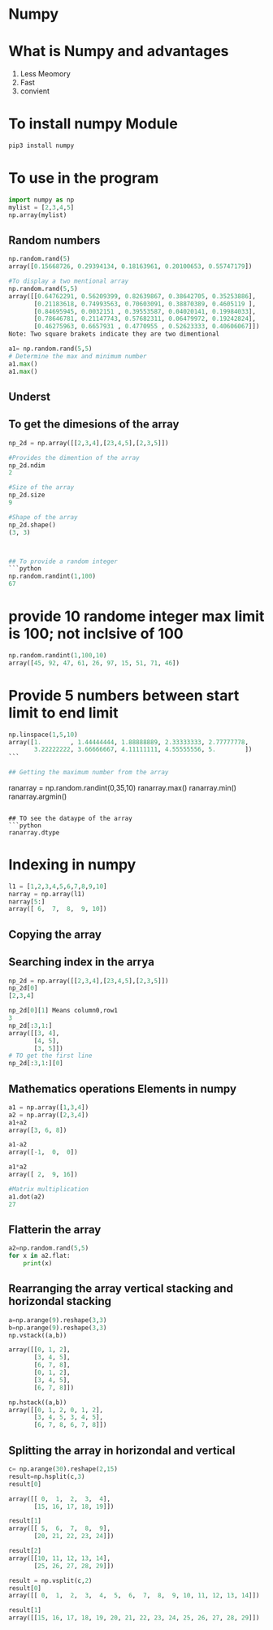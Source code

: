 # Numpy

# What is Numpy and advantages

1. Less Meomory
2. Fast
3. convient 


# To install numpy Module
```bash
pip3 install numpy
```

# To use in the program

```python
import numpy as np
mylist = [2,3,4,5]
np.array(mylist)
```

## Random numbers
```python
np.random.rand(5)
array([0.15668726, 0.29394134, 0.18163961, 0.20100653, 0.55747179])

#To display a two mentional array
np.random.rand(5,5)
array([[0.64762291, 0.56209399, 0.82639867, 0.38642705, 0.35253886],
       [0.21183618, 0.74993563, 0.70603091, 0.38870389, 0.4605119 ],
       [0.84695945, 0.0032151 , 0.39553587, 0.04020141, 0.19984033],
       [0.78646781, 0.21147743, 0.57682311, 0.06479972, 0.19242824],
       [0.46275963, 0.6657931 , 0.4770955 , 0.52623333, 0.40606067]])
Note: Two square brakets indicate they are two dimentional

a1= np.random.rand(5,5)
# Determine the max and minimum number 
a1.max()
a1.max()
```



## Underst



## To get the dimesions of the array
```python
np_2d = np.array([[2,3,4],[23,4,5],[2,3,5]])

#Provides the dimention of the array
np_2d.ndim 
2

#Size of the array
np_2d.size
9

#Shape of the array
np_2d.shape()
(3, 3)



## To provide a random integer
```python
np.random.randint(1,100)
67
```

# provide 10 randome integer max limit is 100; not inclsive of 100
```python
np.random.randint(1,100,10)
array([45, 92, 47, 61, 26, 97, 15, 51, 71, 46])
```

# Provide 5 numbers between start limit to end limit

```python
np.linspace(1,5,10)
array([1.        , 1.44444444, 1.88888889, 2.33333333, 2.77777778,
       3.22222222, 3.66666667, 4.11111111, 4.55555556, 5.        ])
​```
 
## Getting the maximum number from the array
```
ranarray = np.random.randint(0,35,10)
ranarray.max()
ranarray.min()
ranarray.argmin()
```

## TO see the dataype of the array
```python
ranarray.dtype
```


# Indexing in numpy
```python
l1 = [1,2,3,4,5,6,7,8,9,10]
narray = np.array(l1)
narray[5:]
array([ 6,  7,  8,  9, 10])
```

## Copying the array


## Searching index in the arrya
```python
np_2d = np.array([[2,3,4],[23,4,5],[2,3,5]])
np_2d[0]
[2,3,4]

np_2d[0][1] Means column0,row1
3
np_2d[:3,1:]
array([[3, 4],
       [4, 5],
       [3, 5]])
# TO get the first line
np_2d[:3,1:][0]
```

## Mathematics operations Elements in numpy
```python
a1 = np.array([1,3,4])
a2 = np.array([2,3,4])
a1+a2
array([3, 6, 8])

a1-a2
array([-1,  0,  0])

a1*a2
array([ 2,  9, 16])

#Matrix multiplication
a1.dot(a2)
27

```

## Flatterin the array
```python
a2=np.random.rand(5,5)
for x in a2.flat:
    print(x)
```

## Rearranging the array vertical stacking and horizondal stacking 
```python
a=np.arange(9).reshape(3,3)
b=np.arange(9).reshape(3,3)
np.vstack((a,b))

array([[0, 1, 2],
       [3, 4, 5],
       [6, 7, 8],
       [0, 1, 2],
       [3, 4, 5],
       [6, 7, 8]])

np.hstack((a,b))
array([[0, 1, 2, 0, 1, 2],
       [3, 4, 5, 3, 4, 5],
       [6, 7, 8, 6, 7, 8]])
```
## Splitting the array in horizondal and vertical
```python
c= np.arange(30).reshape(2,15)
result=np.hsplit(c,3)
result[0]

array([[ 0,  1,  2,  3,  4],
       [15, 16, 17, 18, 19]])

result[1]
array([[ 5,  6,  7,  8,  9],
       [20, 21, 22, 23, 24]])

result[2]
array([[10, 11, 12, 13, 14],
       [25, 26, 27, 28, 29]])

result = np.vsplit(c,2)
result[0]
array([[ 0,  1,  2,  3,  4,  5,  6,  7,  8,  9, 10, 11, 12, 13, 14]])

result[1]
array([[15, 16, 17, 18, 19, 20, 21, 22, 23, 24, 25, 26, 27, 28, 29]])
```
